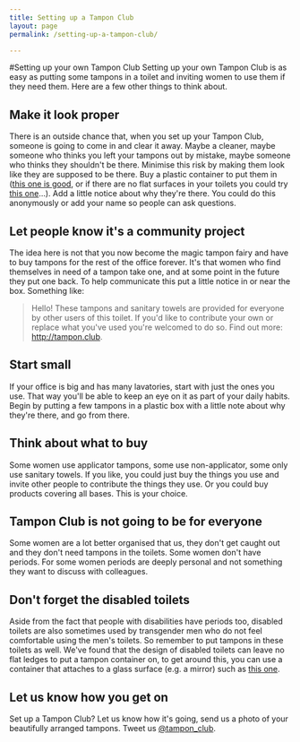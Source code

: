 ```yaml
---
title: Setting up a Tampon Club
layout: page
permalink: /setting-up-a-tampon-club/

---
```


#Setting up your own Tampon Club
Setting up your own Tampon Club is as easy as putting some tampons in a toilet and inviting women to use them if they need them. Here are a few other things to think about.

## Make it look proper
There is an outside chance that, when you set up your Tampon Club, someone is going to come in and clear it away. Maybe a cleaner, maybe someone who thinks you left your tampons out by mistake, maybe someone who thinks they shouldn't be there. Minimise this risk by making them look like they are supposed to be there. Buy a plastic container to put them in ([this one is good](http://www.muji.eu/pages/online.asp?Sec=17&Sub=80&PID=1667), or if there are no flat surfaces in your toilets you could try [this one](http://www.amazon.co.uk/gp/product/B0014XQC90?psc=1&redirect=true&ref_=oh_aui_detailpage_o00_s00)&hellip;). Add a little notice about why they're there. You could do this anonymously or add your name so people can ask questions.

## Let people know it's a community project
The idea here is not that you now become the magic tampon fairy and have to buy tampons for the rest of the office forever. It's that women who find themselves in need of a tampon take one, and at some point in the future they put one back. To help communicate this put a little notice in or near the box. Something like:

> Hello! These tampons and sanitary towels are provided for everyone by other users of this toilet. If you'd like to contribute your own or replace what you've used you're welcomed to do so. Find out more: http://tampon.club.

## Start small
If your office is big and has many lavatories, start with just the ones you use. That way you'll be able to keep an eye on it as part of your daily habits. Begin by putting a few tampons in a plastic box with a little note about why they're there, and go from there.

## Think about what to buy
Some women use applicator tampons, some use non-applicator, some only use sanitary towels. If you like, you could just buy the things you use and invite other people to contribute the things they use. Or you could buy products covering all bases. This is your choice.

## Tampon Club is not going to be for everyone
Some women are a lot better organised that us, they don't get caught out and they don't need tampons in the toilets. Some women don't have periods. For some women periods are deeply personal and not something they want to discuss with colleagues.

## Don't forget the disabled toilets
Aside from the fact that people with disabilities have periods too, disabled toilets are also sometimes used by transgender men who do not feel comfortable using the men's toilets. So remember to put tampons in these toilets as well. We've found that the design of disabled toilets can leave no flat ledges to put a tampon container on, to get around this, you can use a container that attaches to a glass surface (e.g. a mirror) such as [this one](http://www.amazon.co.uk/gp/product/B0014XQC90?psc=1&redirect=true&ref_=oh_aui_detailpage_o00_s00). 

## Let us know how you get on
Set up a Tampon Club? Let us know how it's going, send us a photo of your beautifully arranged tampons. Tweet us [@tampon_club](http://twitter.com/tampon_club).